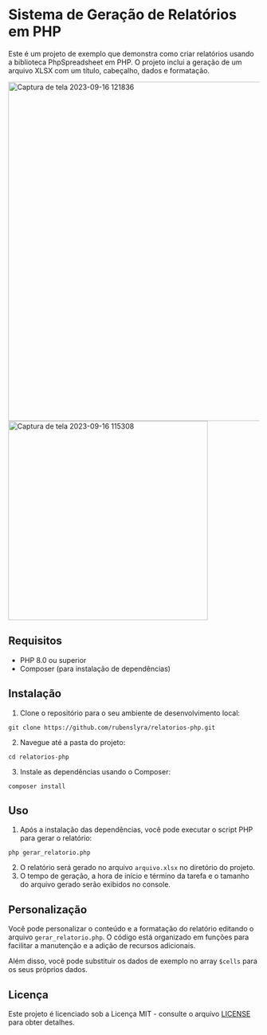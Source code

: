 # Sistema de Geração de Relatórios em PHP

Este é um projeto de exemplo que demonstra como criar relatórios usando a biblioteca PhpSpreadsheet em PHP. O projeto inclui a geração de um arquivo XLSX com um título, cabeçalho, dados e formatação.

<img width="681" alt="Captura de tela 2023-09-16 121836" src="https://github.com/rubenslyra/modulos-relatorios-php/assets/37023108/3222ac6f-9fe5-48c3-9102-08da5d535cce">

<img width="400" alt="Captura de tela 2023-09-16 115308" src="https://github.com/rubenslyra/modulos-relatorios-php/assets/37023108/6bbfd3f1-9e57-4315-ac8b-9e7b5f63c415">


## Requisitos

- PHP 8.0 ou superior
- Composer (para instalação de dependências)

## Instalação

1. Clone o repositório para o seu ambiente de desenvolvimento local:

```
git clone https://github.com/rubenslyra/relatorios-php.git
```

2. Navegue até a pasta do projeto:

```
cd relatorios-php
```

3. Instale as dependências usando o Composer:

```
composer install
```

## Uso

1. Após a instalação das dependências, você pode executar o script PHP para gerar o relatório:

```
php gerar_relatorio.php
```

2. O relatório será gerado no arquivo `arquivo.xlsx` no diretório do projeto.
3. O tempo de geração, a hora de início e término da tarefa e o tamanho do arquivo gerado serão exibidos no console.

## Personalização

Você pode personalizar o conteúdo e a formatação do relatório editando o arquivo `gerar_relatorio.php`. O código está organizado em funções para facilitar a manutenção e a adição de recursos adicionais.

Além disso, você pode substituir os dados de exemplo no array `$cells` para os seus próprios dados.

## Licença

Este projeto é licenciado sob a Licença MIT - consulte o arquivo [LICENSE](LICENSE) para obter detalhes.
